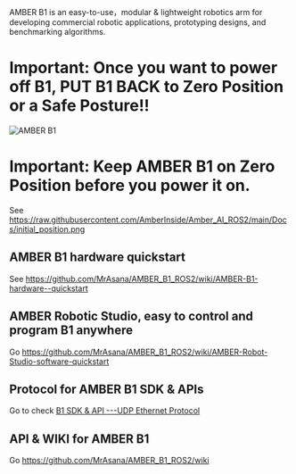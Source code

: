 AMBER B1 is an easy-to-use，modular & lightweight robotics arm for developing commercial robotic applications, prototyping designs, and benchmarking algorithms.

# Important: Once you want to power off B1, PUT B1 BACK to Zero Position or a Safe Posture!!

![AMBER B1](https://github.com/MrAsana/AMBER_B1_ROS2/blob/main/docs/imgs/AMBER-LOGO.jpg)

# Important: Keep AMBER B1 on Zero Position before you power it on.

See https://raw.githubusercontent.com/AmberInside/Amber_AI_ROS2/main/Docs/initial_position.png

## AMBER B1 hardware quickstart

See https://github.com/MrAsana/AMBER_B1_ROS2/wiki/AMBER-B1-hardware--quickstart

## AMBER Robotic Studio, easy to control and program B1 anywhere

Go https://github.com/MrAsana/AMBER_B1_ROS2/wiki/AMBER-Robot-Studio-software-quickstart

## Protocol for AMBER B1 SDK & APIs
Go to check [B1 SDK & API ---UDP Ethernet Protocol](https://github.com/MrAsana/AMBER_B1_ROS2/wiki/SDK-&-API---UDP-Ethernet-Protocol--for-controlling-&-programing)

## API & WIKI for AMBER B1
Go https://github.com/MrAsana/AMBER_B1_ROS2/wiki
